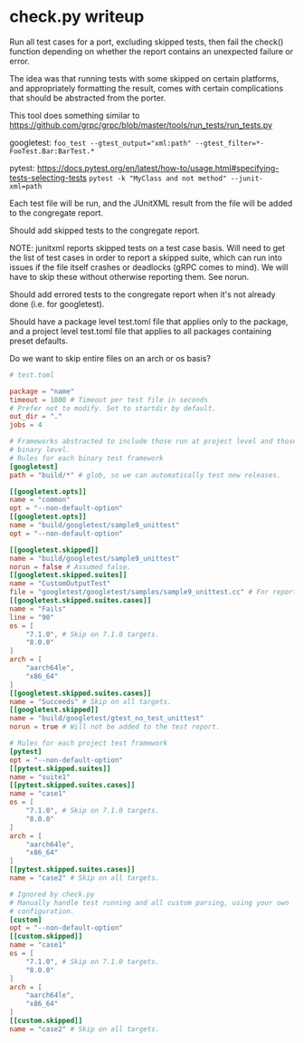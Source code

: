 # check.py writeup

Run all test cases for a port, excluding skipped tests, then fail the check()
function depending on whether the report contains an unexpected failure or
error.

The idea was that running tests with some skipped on certain platforms, and
appropriately formatting the result, comes with certain complications that
should be abstracted from the porter.

This tool does something similar to
https://github.com/grpc/grpc/blob/master/tools/run_tests/run_tests.py

googletest:
`foo_test --gtest_output="xml:path" --gtest_filter=*-FooTest.Bar:BarTest.*`

pytest:
https://docs.pytest.org/en/latest/how-to/usage.html#specifying-tests-selecting-tests
`pytest -k "MyClass and not method" --junit-xml=path`

Each test file will be run, and the JUnitXML result from the file will be added
to the congregate report.

Should add skipped tests to the congregate report.

NOTE: junitxml reports skipped tests on a test case basis. Will need to get the
list of test cases in order to report a skipped suite, which can run into issues
if the file itself crashes or deadlocks (gRPC comes to mind). We will have to
skip these without otherwise reporting them. See norun.

Should add errored tests to the congregate report when it's not already done
(i.e. for googletest).

Should have a package level test.toml file that applies only to the package,
and a project level test.toml file that applies to all packages containing
preset defaults.

Do we want to skip entire files on an arch or os basis?
```toml
# test.toml

package = "name"
timeout = 1800 # Timeout per test file in seconds
# Prefer not to modify. Set to startdir by default.
out_dir = "."
jobs = 4

# Frameworks abstracted to include those run at project level and those run at
# binary level.
# Rules for each binary test framework
[googletest]
path = "build/*" # glob, so we can automatically test new releases.

[[googletest.opts]]
name = "common"
opt = "--non-default-option"
[[googletest.opts]]
name = "build/googletest/sample9_unittest"
opt = "--non-default-option"

[[googletest.skipped]]
name = "build/googletest/sample9_unittest"
norun = false # Assumed false.
[[googletest.skipped.suites]]
name = "CustomOutputTest"
file = "googletest/googletest/samples/sample9_unittest.cc" # For reporting in junitxml.
[[googletest.skipped.suites.cases]]
name = "Fails"
line = "90"
os = [
    "7.1.0", # Skip on 7.1.0 targets.
    "8.0.0"
]
arch = [
    "aarch64le",
    "x86_64"
]
[[googletest.skipped.suites.cases]]
name = "Succeeds" # Skip on all targets.
[[googletest.skipped]]
name = "build/googletest/gtest_no_test_unittest"
norun = true # Will not be added to the test report.

# Rules for each project test framework
[pytest]
opt = "--non-default-option"
[[pytest.skipped.suites]]
name = "suite1"
[[pytest.skipped.suites.cases]]
name = "case1"
os = [
    "7.1.0", # Skip on 7.1.0 targets.
    "8.0.0"
]
arch = [
    "aarch64le",
    "x86_64"
]
[[pytest.skipped.suites.cases]]
name = "case2" # Skip on all targets.

# Ignored by check.py
# Manually handle test running and all custom parsing, using your own
# configuration.
[custom]
opt = "--non-default-option"
[[custom.skipped]]
name = "case1"
os = [
    "7.1.0", # Skip on 7.1.0 targets.
    "8.0.0"
]
arch = [
    "aarch64le",
    "x86_64"
]
[[custom.skipped]]
name = "case2" # Skip on all targets.
```

